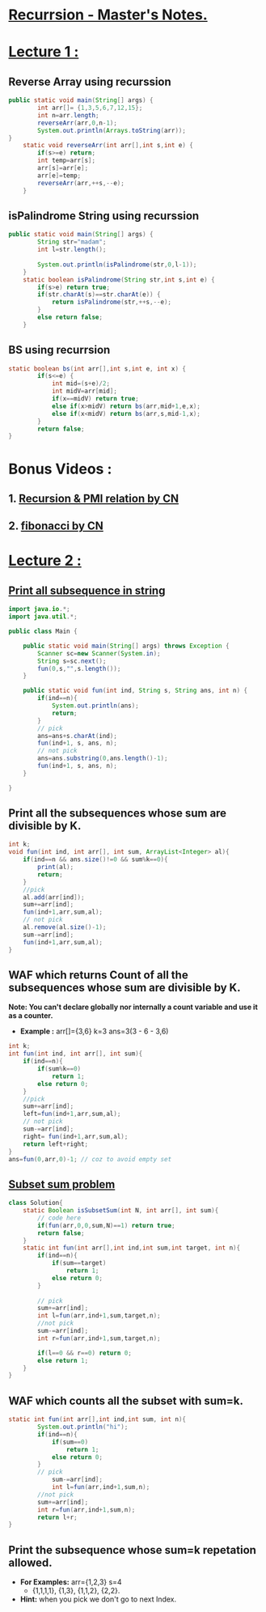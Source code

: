 # **[Recurrsion - Master's Notes.](https://www.youtube.com/playlist?list=PLN4aKSfpk8TR-A59O9qR2VL0wqt3LrrnK)**

# **[Lecture 1 :](https://youtu.be/cHMr5-0SDAA)**
## Reverse Array using recurssion
```java
public static void main(String[] args) {
		int arr[]= {1,3,5,6,7,12,15};
		int n=arr.length;
		reverseArr(arr,0,n-1);
		System.out.println(Arrays.toString(arr));
}
	static void reverseArr(int arr[],int s,int e) {
		if(s>=e) return;
		int temp=arr[s];
		arr[s]=arr[e];
		arr[e]=temp;
		reverseArr(arr,++s,--e);
	}
```
## isPalindrome String using recurssion
```java
public static void main(String[] args) {
		String str="madam";
		int l=str.length();
		
		System.out.println(isPalindrome(str,0,l-1));
	}
	static boolean isPalindrome(String str,int s,int e) {
		if(s>e) return true;
		if(str.charAt(s)==str.charAt(e)) {
			return isPalindrome(str,++s,--e);
		}
		else return false;
	}
```
## BS using recurrsion
```java
static boolean bs(int arr[],int s,int e, int x) {
		if(s<=e) {
			int mid=(s+e)/2;
			int midV=arr[mid];
			if(x==midV) return true;
			else if(x>midV) return bs(arr,mid+1,e,x);
			else if(x<midV) return bs(arr,s,mid-1,x);
		}
		return false;
}
```
# Bonus Videos : 
## 1.  **[Recursion & PMI relation by CN](https://youtu.be/MaAzewn3An8)**
## 2.  **[fibonacci by CN](https://youtu.be/4092LBz_BHQ)**
# **[Lecture 2 :](https://youtu.be/QbDAWmuOn5Y)**
## [Print all subsequence in string](https://www.pepcoding.com/resources/online-java-foundation/recursion-on-the-way-up/print-subsequence-official/ojquestion)
```java
import java.io.*;
import java.util.*;

public class Main {

    public static void main(String[] args) throws Exception {
        Scanner sc=new Scanner(System.in);
        String s=sc.next();
        fun(0,s,"",s.length());
    }

    public static void fun(int ind, String s, String ans, int n) {
        if(ind==n){
            System.out.println(ans);
            return;
        }
        // pick
        ans=ans+s.charAt(ind);
        fun(ind+1, s, ans, n);
        // not pick
        ans=ans.substring(0,ans.length()-1);
        fun(ind+1, s, ans, n);
    }

}
```
## Print all the subsequences whose sum are divisible by K.
```java
int k;
void fun(int ind, int arr[], int sum, ArrayList<Integer> al){
	if(ind==n && ans.size()!=0 && sum%k==0){
		print(al);
		return;
	}
	//pick
	al.add(arr[ind]);
	sum+=arr[ind];
	fun(ind+1,arr,sum,al);
	// not pick
	al.remove(al.size()-1);
	sum-=arr[ind];
	fun(ind+1,arr,sum,al);
}
```
## WAF which returns Count of all the subsequences whose sum are divisible by K.
**Note: You can't declare globally nor internally a count variable and use it as a counter.**
- **Example :** arr[]={3,6} k=3 ans=3(3 - 6 - 3,6)
```java
int k;
int fun(int ind, int arr[], int sum){
	if(ind==n){
		if(sum%k==0)
			return 1;
		else return 0;	
	}
	//pick
	sum+=arr[ind];
	left=fun(ind+1,arr,sum,al);
	// not pick
	sum-=arr[ind];
	right= fun(ind+1,arr,sum,al);
	return left+right;
}
ans=fun(0,arr,0)-1; // coz to avoid empty set
```
## [Subset sum problem](https://practice.geeksforgeeks.org/problems/subset-sum-problem-1611555638/1/#)
```java
class Solution{
	static Boolean isSubsetSum(int N, int arr[], int sum){
        // code here
        if(fun(arr,0,0,sum,N)==1) return true;
        return false;
    }
    static int fun(int arr[],int ind,int sum,int target, int n){
        if(ind==n){
            if(sum==target)
                return 1;
            else return 0;
        }
        
        // pick
        sum+=arr[ind];
        int l=fun(arr,ind+1,sum,target,n);
        //not pick
        sum-=arr[ind];
        int r=fun(arr,ind+1,sum,target,n);

        if(l==0 && r==0) return 0;
        else return 1;
    }
}
```
## WAF which counts all the subset with sum=k.
```java
static int fun(int arr[],int ind,int sum, int n){
		System.out.println("hi");
        if(ind==n){
            if(sum==0)
                return 1;
            else return 0;
        }
        // pick
        	sum-=arr[ind];
        	int l=fun(arr,ind+1,sum,n);
        //not pick
        sum+=arr[ind];
        int r=fun(arr,ind+1,sum,n);
        return l+r;
}
```
## Print the subsequence whose sum=k repetation allowed.
- **For Examples:** arr={1,2,3} s=4
	- {1,1,1,1}, {1,3}, {1,1,2}, {2,2}.
- **Hint:** when you pick we don't go to next Index.	


